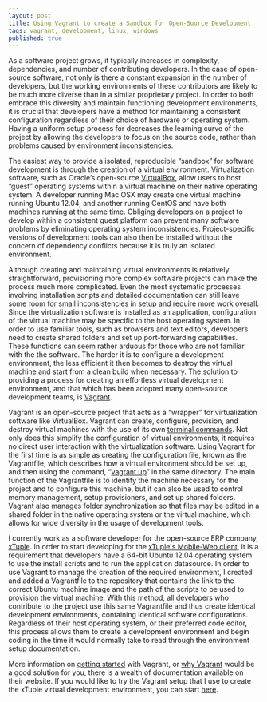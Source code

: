 ```yaml
---
layout: post
title: Using Vagrant to create a Sandbox for Open-Source Development
tags: vagrant, development, linux, windows
published: true
---
```


<p>
  As a software project grows, it typically increases in complexity, dependencies, and number of contributing developers. In the case of open-source software, not only is there a constant expansion in the number of developers, but the working environments of these contributors are likely to be much more diverse than in a similar proprietary project. In order to both embrace this diversity and maintain functioning development environments, it is crucial that developers have a method for maintaining a consistent configuration regardless of their choice of hardware or operating system. Having a uniform setup process for decreases the learning curve of the project by allowing the developers to focus on the source code, rather than problems caused by environment inconsistencies.
</p>

<p>
  The easiest way to provide a isolated, reproducible “sandbox” for software development is through the creation of a virtual environment. Virtualization software, such as Oracle’s open-source <a href="https://www.virtualbox.org/">VirtualBox</a>, allow users to host “guest” operating systems within a virtual machine on their native operating system. A developer running Mac OSX may create one virtual machine running Ubuntu 12.04, and another running CentOS and have both machines running at the same time. Obliging developers on a project to develop within a consistent guest platform can prevent many software problems by eliminating operating system inconsistencies. Project-specific versions of development tools can also then be installed without the concern of dependency conflicts because it is truly an isolated environment.
</p>

<p>
  Although creating and maintaining virtual environments is relatively straightforward, provisioning more complex software projects can make the process much more complicated. Even the most systematic processes involving installation scripts and detailed documentation can still leave some room for small inconsistencies in setup and require more work overall. Since the virtualization software is installed as an application, configuration of the virtual machine may be specific to the host operating system. In order to use familiar tools, such as browsers and text editors, developers need to create shared folders and set up port-forwarding capabilities. These functions can seem rather arduous for those who are not familiar with the the software. The harder it is to configure a development environment, the less efficient it then becomes to destroy the virtual machine and start from a clean build when necessary. The solution to providing a process for creating an effortless virtual development environment, and that which has been adopted many open-source development teams, is <a href="http://www.vagrantup.com">Vagrant</a>.
</p>

<p>
  Vagrant is an open-source project that acts as a “wrapper” for virtualization software like VirtualBox. Vagrant can create, configure, provision, and destroy virtual machines with the use of its own <a href="http://docs.vagrantup.com/v2/cli/index.html">terminal commands</a>. Not only does this simplify the configuration of virtual environments, it requires no direct user interaction with the virtualization software. Using Vagrant for the first time is as simple as creating the configuration file, known as the Vagrantfile, which describes how a virtual environment should be set up, and then using the command, “<a href="http://docs.vagrantup.com/v2/getting-started/up.html">vagrant up</a>” in the same directory. The main function of the Vagrantfile is to identify the machine necessary for the project and to configure this machine, but it can also be used to control memory management, setup provisioners, and set up shared folders. Vagrant also manages folder synchronization so that files may be edited in a shared folder in the native operating system or the virtual machine, which allows for wide diversity in the usage of development tools.
</p>

<p>
  I currently work as a software developer for the open-source ERP company, <a href="http://www.xtuple.com">xTuple</a>. In order to start developing for the <a href="https://github.com/xtuple/xtuple">xTuple's Mobile-Web client</a>, it is a requirement that developers have a 64-bit Ubuntu 12.04 operating system to use the install scripts and to run the application datasource. In order to use Vagrant to manage the creation of the required environment, I created and added a Vagrantfile to the repository that contains the link to the correct Ubuntu machine image and the path of the scripts to be used to provision the virtual machine. With this method, all developers who contribute to the project use this same Vagrantfile and thus create identical development environments, containing identical software configurations. Regardless of their host operating system, or their preferred code editor, this process allows them to create a development environment and begin coding in the time it would normally take to read through the environment setup documentation.
</p>

<p>
  More information on <a href="http://docs.vagrantup.com/v2/getting-started/index.html">getting started</a> with Vagrant, or <a href="http://docs.vagrantup.com/v2/why-vagrant">why Vagrant</a> would be a good solution for you, there is a wealth of documentation available on their website. If you would like to try the Vagrant setup that I use to create the xTuple virtual development environment, you can start <a href="http://www.github.com/lynnaloo/xtuple-vagrant">here</a>.
</p>
